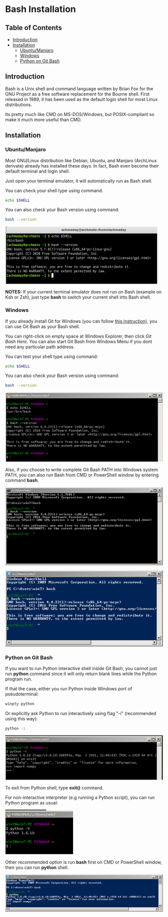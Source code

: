 # Bash Installation

## Table of Contents
- [Introduction](#introduction)
- [Installation](#installation)
    + [Ubuntu/Manjaro](#ubuntumanjaro)
    + [Windows](#windows)
    + [Python on Git Bash](#python-on-git-bash)
    
## Introduction

Bash is a Unix shell and command language written by Brian Fox for the GNU Project as a free software replacement for the Bourne shell.
First released in 1989, it has been used as the default login shell for most Linux distributions.

Its pretty much like CMD on MS-DOS/Windows, but POSIX-compliant so make it much more useful than CMD.

## Installation

### Ubuntu/Manjaro

Most GNU/Linux distribution like Debian, Ubuntu, and Manjaro (ArchLinux derivate) already has installed these days.
In fact, Bash even become their default terminal and login shell.

Just open your terminal emulator, it will automatically run as Bash shell.

You can check your shell type using command:

```sh
echo $SHELL
```

You can also check your Bash version using command:

```sh
bash --version
```

![images](images/bash_linux.png?raw=true)

**NOTES:** If your current terminal emulator does not run on Bash (example on Ksh or Zsh), just type **bash** to switch your current shell into Bash shell.

### Windows

If you already install Git for Windows (you can follow [this instruction](https://github.com/mekatronik-achmadi/md_tutorial/blob/master/pelatihan/install_git.md)), you can use Git Bash as your Bash shell.

You can right-click on empty space at Windows Explorer, then click _Git Bash Here_.
You can also start Git Bash from Windows Menu if you dont need any particular path address.

You can test your shell type using command:

```sh
echo $SHELL
```

You can also check your Bash version using command:

```sh
bash --version
```

![images](images/bash_windows.png?raw=true)

Also, if you choose to write complete Git Bash PATH into Windows system PATH, you can also run Bash from CMD or PowerShell window by entering command **bash**.

![images](images/bash_cmd.PNG?raw=true)

![images](images/bash_powershell.PNG?raw=true)

### Python on Git Bash

If you want to run Python interactive shell inside Git Bash, you cannot just run **python** command since it will only return blank lines while the Python program run.

If that the case, either you run Python inside Windows port of pseudoterminal:

```sh
winpty python
```

Or explicitly ask Python to run interactively using flag "-i" (recommended using this way):

```sh
python -i
```

![images](images/bash_windows_python0.png?raw=true)

To exit from Python shell, type **exit()** command.

For non-interactive interpreter (e.g running a Python script), you can run Python program as usual:

![images](images/bash_windows_python1.png?raw=true)

Other recommended option is run **bash** first on CMD or PowerShell window, then you can run **python** shell.

![images](images/bash_windows_python2.png?raw=true)